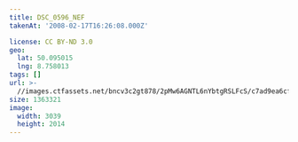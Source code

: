 ```yaml
---
title: DSC_0596_NEF
takenAt: '2008-02-17T16:26:08.000Z'

license: CC BY-ND 3.0
geo:
  lat: 50.095015
  lng: 8.758013
tags: []
url: >-
  //images.ctfassets.net/bncv3c2gt878/2pMw6AGNTL6nYbtgRSLFcS/c7ad9ea6cff20c0033fa9e7f3abc3ef4/dsc_0596_nef_4545511704_o
size: 1363321
image:
  width: 3039
  height: 2014
---
```

